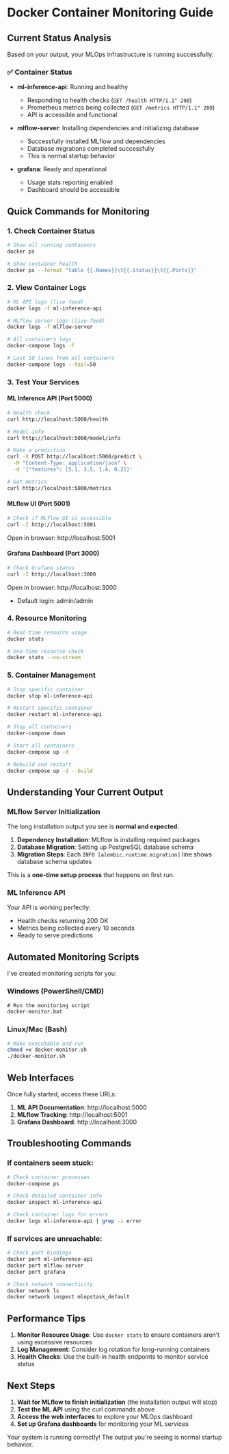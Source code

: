 # Docker Container Monitoring Guide

## Current Status Analysis

Based on your output, your MLOps infrastructure is running successfully:

### ✅ Container Status
- **ml-inference-api**: Running and healthy
  - Responding to health checks (`GET /health HTTP/1.1" 200`)
  - Prometheus metrics being collected (`GET /metrics HTTP/1.1" 200`)
  - API is accessible and functional

- **mlflow-server**: Installing dependencies and initializing database
  - Successfully installed MLflow and dependencies
  - Database migrations completed successfully
  - This is normal startup behavior

- **grafana**: Ready and operational
  - Usage stats reporting enabled
  - Dashboard should be accessible

## Quick Commands for Monitoring

### 1. Check Container Status
```bash
# Show all running containers
docker ps

# Show container health
docker ps --format "table {{.Names}}\t{{.Status}}\t{{.Ports}}"
```

### 2. View Container Logs
```bash
# ML API logs (live feed)
docker logs -f ml-inference-api

# MLflow server logs (live feed) 
docker logs -f mlflow-server

# All containers logs
docker-compose logs -f

# Last 50 lines from all containers
docker-compose logs --tail=50
```

### 3. Test Your Services

#### ML Inference API (Port 5000)
```bash
# Health check
curl http://localhost:5000/health

# Model info
curl http://localhost:5000/model/info

# Make a prediction
curl -X POST http://localhost:5000/predict \
  -H "Content-Type: application/json" \
  -d '{"features": [5.1, 3.5, 1.4, 0.2]}'

# Get metrics
curl http://localhost:5000/metrics
```

#### MLflow UI (Port 5001)
```bash
# Check if MLflow UI is accessible
curl -I http://localhost:5001
```
Open in browser: http://localhost:5001

#### Grafana Dashboard (Port 3000)
```bash
# Check Grafana status
curl -I http://localhost:3000
```
Open in browser: http://localhost:3000
- Default login: admin/admin

### 4. Resource Monitoring
```bash
# Real-time resource usage
docker stats

# One-time resource check
docker stats --no-stream
```

### 5. Container Management
```bash
# Stop specific container
docker stop ml-inference-api

# Restart specific container
docker restart ml-inference-api

# Stop all containers
docker-compose down

# Start all containers
docker-compose up -d

# Rebuild and restart
docker-compose up -d --build
```

## Understanding Your Current Output

### MLflow Server Initialization
The long installation output you see is **normal and expected**:

1. **Dependency Installation**: MLflow is installing required packages
2. **Database Migration**: Setting up PostgreSQL database schema
3. **Migration Steps**: Each `INFO [alembic.runtime.migration]` line shows database schema updates

This is a **one-time setup process** that happens on first run.

### ML Inference API
Your API is working perfectly:
- Health checks returning 200 OK
- Metrics being collected every 10 seconds
- Ready to serve predictions

## Automated Monitoring Scripts

I've created monitoring scripts for you:

### Windows (PowerShell/CMD)
```cmd
# Run the monitoring script
docker-monitor.bat
```

### Linux/Mac (Bash)
```bash
# Make executable and run
chmod +x docker-monitor.sh
./docker-monitor.sh
```

## Web Interfaces

Once fully started, access these URLs:

1. **ML API Documentation**: http://localhost:5000
2. **MLflow Tracking**: http://localhost:5001
3. **Grafana Dashboard**: http://localhost:3000

## Troubleshooting Commands

### If containers seem stuck:
```bash
# Check container processes
docker-compose ps

# Check detailed container info
docker inspect ml-inference-api

# Check container logs for errors
docker logs ml-inference-api | grep -i error
```

### If services are unreachable:
```bash
# Check port bindings
docker port ml-inference-api
docker port mlflow-server
docker port grafana

# Check network connectivity
docker network ls
docker network inspect mlopstask_default
```

## Performance Tips

1. **Monitor Resource Usage**: Use `docker stats` to ensure containers aren't using excessive resources
2. **Log Management**: Consider log rotation for long-running containers
3. **Health Checks**: Use the built-in health endpoints to monitor service status

## Next Steps

1. **Wait for MLflow to finish initialization** (the installation output will stop)
2. **Test the ML API** using the curl commands above
3. **Access the web interfaces** to explore your MLOps dashboard
4. **Set up Grafana dashboards** for monitoring your ML services

Your system is running correctly! The output you're seeing is normal startup behavior.